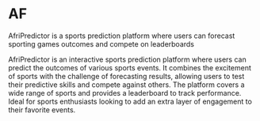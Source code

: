 # AF
AfriPredictor is a sports prediction platform where users can forecast sporting games outcomes and compete on leaderboards

AfriPredictor is an interactive sports prediction platform where users can predict the outcomes of various sports events. It combines the excitement of sports with the challenge of forecasting results, allowing users to test their predictive skills and compete against others. The platform covers a wide range of sports and provides a leaderboard to track performance. Ideal for sports enthusiasts looking to add an extra layer of engagement to their favorite events.
